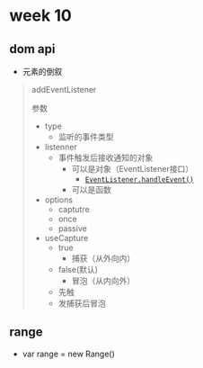 # week 10
## dom api
 - 元素的倒叙
 > addEventListener
 >
 > 参数
 >
 > - type
 >   - 监听的事件类型
 > - listenner
 >   - 事件触发后接收通知的对象
 >     - 可以是对象（EventListener接口）
 >       - [`EventListener.handleEvent()`](https://developer.mozilla.org/en-US/docs/Web/API/EventListener/handleEvent)
 >     - 可以是函数
 > - options
 >   - captutre
 >   - once
 >   - passive
 > - useCapture
 >   - true
 >     - 捕获（从外向内）
 >   - false(默认)
 >     - 冒泡（从内向外）
 >   - 先触
 >   - 发捕获后冒泡

## range

- var range = new Range()